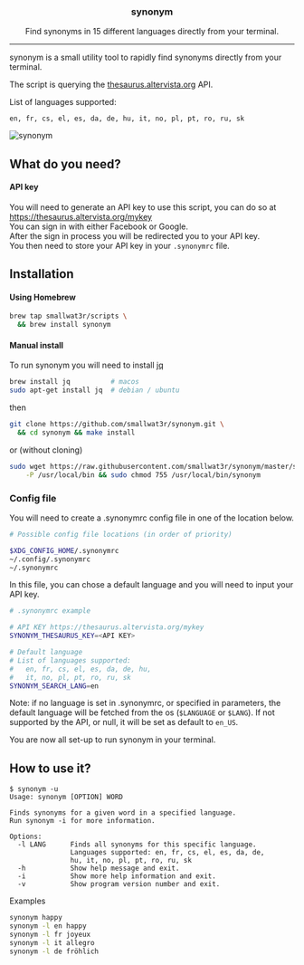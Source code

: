 <h3 align="center">synonym</h3>
<p align="center">Find synonyms in 15 different languages directly from your terminal.</p>

---

synonym is a small utility tool to rapidly find synonyms directly
from your terminal.

The script is querying the [thesaurus.altervista.org](https://thesaurus.altervista.org)
API.  

List of languages supported: 
```
en, fr, cs, el, es, da, de, hu, it, no, pl, pt, ro, ru, sk
```

![synonym](https://i.imgur.com/isHkYO0.png)  

## What do you need?

#### API key
You will need to generate an API key to use this script, you can do so
at https://thesaurus.altervista.org/mykey  
You can sign in with either Facebook or Google.  
After the sign in process you will be redirected you to your API key.  
You then need to store your API key in your `.synonymrc` file.  

## Installation

#### Using Homebrew  

```sh
brew tap smallwat3r/scripts \
  && brew install synonym
```

#### Manual install

To run synonym you will need to install 
[jq](https://stedolan.github.io/jq/download) 
```sh
brew install jq          # macos
sudo apt-get install jq  # debian / ubuntu
```

then
```sh
git clone https://github.com/smallwat3r/synonym.git \
  && cd synonym && make install
```
or (without cloning)  
```sh
sudo wget https://raw.githubusercontent.com/smallwat3r/synonym/master/synonym \
    -P /usr/local/bin && sudo chmod 755 /usr/local/bin/synonym
```

### Config file
You will need to create a .synonymrc config file in one of the 
location below.  
```sh
# Possible config file locations (in order of priority)

$XDG_CONFIG_HOME/.synonymrc
~/.config/.synonymrc
~/.synonymrc
```

In this file, you can chose a default language and you will need to 
input your API key.

```sh
# .synonymrc example

# API KEY https://thesaurus.altervista.org/mykey
SYNONYM_THESAURUS_KEY=<API KEY>

# Default language
# List of languages supported:
#   en, fr, cs, el, es, da, de, hu,
#   it, no, pl, pt, ro, ru, sk
SYNONYM_SEARCH_LANG=en
```
Note: if no language is set in .synonymrc, or specified in parameters,
the default language will be fetched from the os (`$LANGUAGE` or
`$LANG`). If not supported by the API, or null, it will be set as
default to `en_US`.  

You are now all set-up to run synonym in your terminal.  

## How to use it?

```console
$ synonym -u
Usage: synonym [OPTION] WORD

Finds synonyms for a given word in a specified language.
Run synonym -i for more information.

Options:
  -l LANG      Finds all synonyms for this specific language.
               Languages supported: en, fr, cs, el, es, da, de,
               hu, it, no, pl, pt, ro, ru, sk
  -h           Show help message and exit.
  -i           Show more help information and exit.
  -v           Show program version number and exit.
```

Examples  
```sh
synonym happy
synonym -l en happy
synonym -l fr joyeux
synonym -l it allegro 
synonym -l de fröhlich 
```
